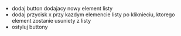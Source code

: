 - dodaj button dodajacy nowy element listy
- dodaj przycisk x przy kazdym elemencie listy po kliknieciu, ktorego
element zostanie usuniety z listy
- ostyluj buttony
